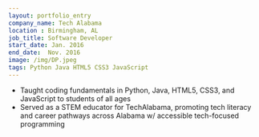 ```yaml
---
layout: portfolio_entry
company_name: Tech Alabama
location : Birmingham, AL
job_title: Software Developer
start_date: Jan. 2016
end_date:  Nov. 2016
image: /img/DP.jpeg
tags: Python Java HTML5 CSS3 JavaScript 
---
```


- Taught coding fundamentals in Python, Java, HTML5, CSS3, and JavaScript to students of all ages
- Served as a STEM educator for TechAlabama, promoting tech literacy and career pathways across Alabama w/  accessible tech-focused programming